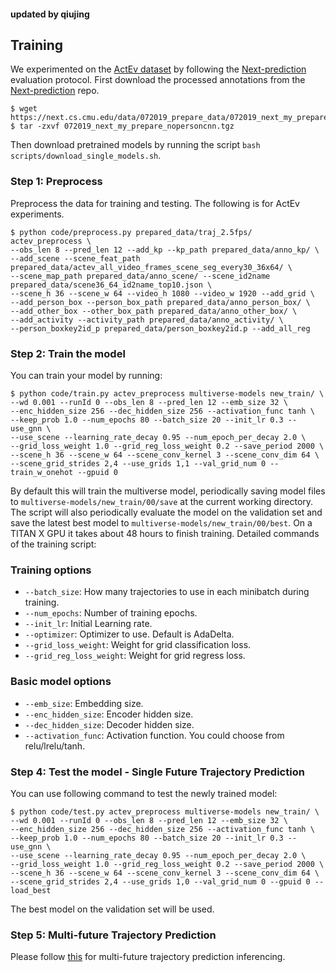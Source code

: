 #### updated by qiujing

## Training
We experimented on the [ActEv dataset](https://actev.nist.gov) by following the [Next-prediction](https://github.com/google/next-prediction) evaluation protocol.
First download the processed annotations from the [Next-prediction](https://github.com/google/next-prediction) repo.
```
$ wget https://next.cs.cmu.edu/data/072019_prepare_data/072019_next_my_prepare_nopersoncnn.tgz
$ tar -zxvf 072019_next_my_prepare_nopersoncnn.tgz
```

Then download pretrained models by running the script
`bash scripts/download_single_models.sh`.

### Step 1: Preprocess
Preprocess the data for training and testing.
The following is for ActEv experiments.

```
$ python code/preprocess.py prepared_data/traj_2.5fps/ actev_preprocess \
--obs_len 8 --pred_len 12 --add_kp --kp_path prepared_data/anno_kp/ \
--add_scene --scene_feat_path prepared_data/actev_all_video_frames_scene_seg_every30_36x64/ \
--scene_map_path prepared_data/anno_scene/ --scene_id2name prepared_data/scene36_64_id2name_top10.json \
--scene_h 36 --scene_w 64 --video_h 1080 --video_w 1920 --add_grid \
--add_person_box --person_box_path prepared_data/anno_person_box/ \
--add_other_box --other_box_path prepared_data/anno_other_box/ \
--add_activity --activity_path prepared_data/anno_activity/ \
--person_boxkey2id_p prepared_data/person_boxkey2id.p --add_all_reg
```

### Step 2: Train the model
You can train your model by running:

```
$ python code/train.py actev_preprocess multiverse-models new_train/ \
--wd 0.001 --runId 0 --obs_len 8 --pred_len 12 --emb_size 32 \
--enc_hidden_size 256 --dec_hidden_size 256 --activation_func tanh \
--keep_prob 1.0 --num_epochs 80 --batch_size 20 --init_lr 0.3 --use_gnn \
--use_scene --learning_rate_decay 0.95 --num_epoch_per_decay 2.0 \
--grid_loss_weight 1.0 --grid_reg_loss_weight 0.2 --save_period 2000 \
--scene_h 36 --scene_w 64 --scene_conv_kernel 3 --scene_conv_dim 64 \
--scene_grid_strides 2,4 --use_grids 1,1 --val_grid_num 0 --train_w_onehot --gpuid 0
```

By default this will train the multiverse model, periodically saving model
files to `multiverse-models/new_train/00/save` at the current working
directory.
The script will also periodically evaluate the model on the
validation set and save the latest best model to
`multiverse-models/new_train/00/best`.
On a TITAN X GPU it takes about 48 hours to finish training.
Detailed commands of the training script:

### Training options

- `--batch_size`: How many trajectories to use in each minibatch during training.
- `--num_epochs`: Number of training epochs.
- `--init_lr`: Initial Learning rate.
- `--optimizer`: Optimizer to use. Default is AdaDelta.
- `--grid_loss_weight`: Weight for grid classification loss.
- `--grid_reg_loss_weight`: Weight for grid regress loss.

###  Basic model options

- `--emb_size`: Embedding size.
- `--enc_hidden_size`: Encoder hidden size.
- `--dec_hidden_size`: Decoder hidden size.
- `--activation_func`: Activation function.
You could choose from relu/lrelu/tanh.

### Step 4: Test the model - Single Future Trajectory Prediction
You can use following command to test the newly trained model:

```
$ python code/test.py actev_preprocess multiverse-models new_train/ \
--wd 0.001 --runId 0 --obs_len 8 --pred_len 12 --emb_size 32 \
--enc_hidden_size 256 --dec_hidden_size 256 --activation_func tanh \
--keep_prob 1.0 --num_epochs 80 --batch_size 20 --init_lr 0.3 --use_gnn \
--use_scene --learning_rate_decay 0.95 --num_epoch_per_decay 2.0 \
--grid_loss_weight 1.0 --grid_reg_loss_weight 0.2 --save_period 2000 \
--scene_h 36 --scene_w 64 --scene_conv_kernel 3 --scene_conv_dim 64 \
--scene_grid_strides 2,4 --use_grids 1,0 --val_grid_num 0 --gpuid 0 --load_best
```
The best model on the validation set will be used.

### Step 5: Multi-future Trajectory Prediction
Please follow [this](TESTING.md#multi-future-trajectory-prediction) for multi-future trajectory prediction inferencing.
